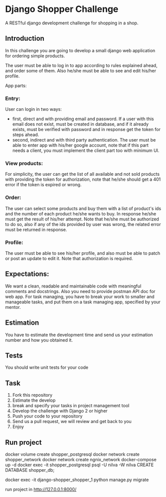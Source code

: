 # Django Shopper Challenge

A RESTful django development challenge for shopping in a shop.

## Introduction
In this challenge you are going to develop a small django web application for ordering simple products.

The user must be able to log in to app according to rules explained ahead, and order some of them. Also he/she must be able to see and edit his/her profile.

App parts:
### Entry:
User can login in two ways:
- first, direct and with providing email and password. If a user with this email does not exist, must be created in database, and if it already exists, must be verified with password and in response get the token for steps ahead.
- second, indirect and with third party authentication. The user must be able to enter app with his/her google account, note that if this part needs a client, you must implement the client part too with minimum UI.

### View products:
For simplicity, the user can get the list of all available and not sold products with providing the token for authorization, note that he/she should get a 401 error if the token is expired or wrong.

### Order:
The user can select some products and buy them with a list of product's ids and the number of each product he/she wants to buy. In response he/she must get the result of his/her attempt. Note that he/she must be authorized to do so, also if any of the ids provided by user was wrong, the related error must be returned in response. 

### Profile:
The user must be able to see his/her profile, and also must be able to patch or post an update to edit it. Note that authorization is required.

## Expectations:
We want a clean, readable and maintainable code with meaningful comments and docstrings. Also you need to provide postman API doc for web app. For task managing, you have to break your work to smaller and manageable tasks, and put them on a task managing app, specified by your mentor.

## Estimation
You have to estimate the development time and send us your estimation number and how you obtained it. 

## Tests
You should write unit tests for your code

## Task
1. Fork this repository
2. Estimate the develop
3. break and specify your tasks in project management tool
4. Develop the challenge with Django 2 or higher
5. Push your code to your repository
6. Send us a pull request, we will review and get back to you
7. Enjoy 











## Run project 

docker volume  create shopper_postgresql
docker network  create shopper_network
docker network  create ngnix_network
docker-compose up  -d
docker exec -it shopper_postgresql psql -U nilva -W nilva
CREATE DATABASE shopper_db;


docker exec -it django-shopper_shopper_1  python manage.py migrate



run project in http://127.0.0.1:8000/
